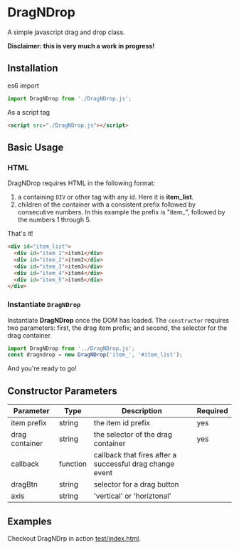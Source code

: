 # DragNDrop

A simple javascript drag and drop class.

**Disclaimer: this is very much a work in progress!**

## Installation

es6 import

```js
import DragNDrop from './DragNDrop.js';
```

As a script tag

```html
<script src="./DragNDrop.js"></script>
```

## Basic Usage

### HTML

DragNDrop requires HTML in the following format:

1. a containing `DIV` or other tag with any id. Here it is **item_list**.
2. children of the container with a consistent prefix followed by consecutive numbers. In this example the prefix is "item\_", followed by the numbers 1 through 5.

That's it!

```html
<div id="item_list">
  <div id="item_1">item1</div>
  <div id="item_2">item2</div>
  <div id="item_3">item3</div>
  <div id="item_4">item4</div>
  <div id="item_5">item5</div>
</div>
```

### Instantiate `DragNDrop`

Instantiate **DragNDrop** once the DOM has loaded. The `constructor` requires two parameters: first, the drag item prefix; and second, the selector for the drag container.

```js
import DragNDrop from '../DragNDrop.js';
const dragndrop = new DragNDrop('item_', '#item_list');
```

And you're ready to go!

## Constructor Parameters

| Parameter      | Type     | Description                                              | Required |
| -------------- | -------- | -------------------------------------------------------- | -------- |
| item prefix    | string   | the item id prefix                                       | yes      |
| drag container | string   | the selector of the drag container                       | yes      |
| callback       | function | callback that fires after a successful drag change event |          |
| dragBtn        | string   | selector for a drag button                               |          |
| axis           | string   | 'vertical' or 'horiztonal'                               |

## Examples

Checkout DragNDrp in action [test/index.html](here).
